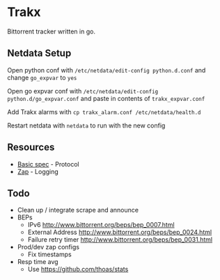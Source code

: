 # Trakx

Bittorrent tracker written in go.

## Netdata Setup

Open python conf with `/etc/netdata/edit-config python.d.conf` and change `go_expvar` to `yes`

Open go expvar conf with `/etc/netdata/edit-config python.d/go_expvar.conf` and paste in contents of `trakx_expvar.conf`

Add Trakx alarms with `cp trakx_alarm.conf /etc/netdata/health.d`

Restart netdata with `netdata` to run with the new config

## Resources

* [Basic spec](https://wiki.theory.org/index.php/BitTorrentSpecification) - Protocol
* [Zap](https://godoc.org/go.uber.org/zap) - Logging

## Todo

* Clean up / integrate scrape and announce
* BEPs
  * IPv6 http://www.bittorrent.org/beps/bep_0007.html
  * External Address http://www.bittorrent.org/beps/bep_0024.html
  * Failure retry timer http://www.bittorrent.org/beps/bep_0031.html
* Prod/dev zap configs
  * Fix timestamps
* Resp time avg
  * Use https://github.com/thoas/stats

